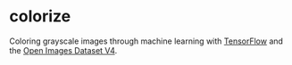# colorize

Coloring grayscale images through machine learning with [TensorFlow](https://www.tensorflow.org/) and the [Open Images Dataset V4](https://storage.googleapis.com/openimages/web/index.html).
